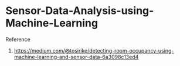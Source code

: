 # Sensor-Data-Analysis-using-Machine-Learning

Reference
1. https://medium.com/@tosirike/detecting-room-occupancy-using-machine-learning-and-sensor-data-6a3098c13ed4
